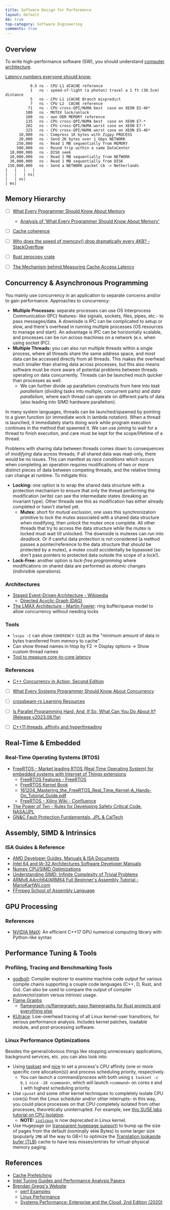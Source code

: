 ```yaml
---
title: Software Design for Performance
layout: default
kb: true
top-category: Software Engineering
comments: true
---
```


## Overview

To write high-performance software (SW), you should understand [computer architecture](../digital/comp_arch.html).

[Latency numbers everyone should know:](https://stackoverflow.com/a/4087315)
```
           0.5 ns - CPU L1 dCACHE reference
           1   ns - speed-of-light (a photon) travel a 1 ft (30.5cm) distance
           5   ns - CPU L1 iCACHE Branch mispredict
           7   ns - CPU L2  CACHE reference
          71   ns - CPU cross-QPI/NUMA best  case on XEON E5-46*
         100   ns - MUTEX lock/unlock
         100   ns - own DDR MEMORY reference
         135   ns - CPU cross-QPI/NUMA best  case on XEON E7-*
         202   ns - CPU cross-QPI/NUMA worst case on XEON E7-*
         325   ns - CPU cross-QPI/NUMA worst case on XEON E5-46*
      10,000   ns - Compress 1K bytes with Zippy PROCESS
      20,000   ns - Send 2K bytes over 1 Gbps NETWORK
     250,000   ns - Read 1 MB sequentially from MEMORY
     500,000   ns - Round trip within a same DataCenter
  10,000,000   ns - DISK seek
  10,000,000   ns - Read 1 MB sequentially from NETWORK
  30,000,000   ns - Read 1 MB sequentially from DISK
 150,000,000   ns - Send a NETWORK packet CA -> Netherlands
|   |   |   |
|   |   | ns|
|   | us|
| ms|
```

## Memory Hierarchy

- [ ] [What Every Programmer Should Know About Memory](https://people.freebsd.org/~lstewart/articles/cpumemory.pdf)
  * [Analysis of 'What Every Programmer Should Know About Memory'](https://samueleresca.net/analysis-of-what-every-programmer-should-know-about-memory/)
- [ ] [Cache coherence](https://en.wikipedia.org/wiki/Cache_coherence)
- [ ] [Why does the speed of memcpy() drop dramatically every 4KB? - StackOverflow](https://stackoverflow.com/questions/21038965/why-does-the-speed-of-memcpy-drop-dramatically-every-4kb)
- [ ] [Rust zerocopy crate](https://docs.rs/zerocopy/latest/zerocopy/)
- [ ] [The Mechanism behind Measuring Cache Access Latency](https://www.alibabacloud.com/blog/the-mechanism-behind-measuring-cache-access-latency_599384)


## Concurrency & Asynchronous Programming

You mainly use concurrency in an application to separate concerns and/or to gain performance. Approaches to concurrency:
- **Multiple Processes:** separate processes can use OS Interprocess Communication (IPC) features- like signals, sockets, files, pipes, etc.- to pass messages/data. A downisde is IPC can be complicated to setup or slow, and there's overhead in running multiple processes (OS resources to manage and start). An advantage is IPC can be horizontally scalable, and processes can be run across machines on a network (e.x. when using socket IPC).
- **Multiple Threads:** you can also run multiple threads within a single process, where all threads share the same address space, and most data can be accessed directly from all threads. This makes the overhead much smaller than sharing data across processes, but this also means software must be more aware of potential problems between threads operating on data concurrently. Threads can be launched much quicker than processes as well.
  + We can further divide up parallelism constructs from here into _task parallelism_ (dividing tasks into multiple, concurrent parts) and _data parallelism_, where each thread can operate on different parts of data (also leading into SIMD hardware parallelism).

In many system languages, threads can be launched/spawned by pointing to a given function (or immediate work in lambda notation). When a thread is launched, it immediately starts doing work while program execution continues in the method that spawned it. We can use _joining_ to wait for a thread to finish execution, and care must be kept for the scope/lifetime of a thread.

Problems with sharing data between threads comes down to consequences of _modifying_ data across threads; if all shared data was read-only, there would be no issues. This can manifest as _race conditions_ which occurs when completing an operation requires modifications of two or more distinct pieces of data between competing threads, and the relative timing can change at runtime. To mitigate this: 
- **Locking:** one option is to wrap the shared data structure with a protection mechanism to ensure that only the thread performing the modification (write) can see the intermediate states (breaking an invariant type). Other threads see this as modification has either already completed or hasn't started yet.
  + **Mutex:** short for _mutual exclusion_, one uses this synchronization primitive to _lock_ the mutex associated with a shared data structure when modifying, then _unlock_ the mutex once complete. All other threads that try to access the data structure while the mutex is locked must wait till unlocked. The downside is mutexes can run into _deadlock_. Or if careful data protection is not considered (a method passes a pointer/reference to the data structure that _should_ be protected by a mutex), a mutex could accidentally be bypassed (so don't pass pointers to protected data outside the scope of a lock!).
- **Lock-Free:** another option is _lock-free programming_ where modifications on shared data are performed as _atomic_ changes (indivisible operations).

### Architectures

- [Staged Event-Driven Architecture - Wikipedia](https://en.wikipedia.org/wiki/Staged_event-driven_architecture)
  * [Directed Acyclic Graph (DAG)](https://en.wikipedia.org/wiki/Directed_acyclic_graph)
- [The LMAX Architecture - Martin Fowler](https://martinfowler.com/articles/lmax.html): ring buffer/queue model to allow concurrency without needing locks

### Tools

* `lscpu -C` can show `COHERENCY-SIZE` as the "minimum amount of data in bytes transferred from memory to cache".
* Can show thread names in htop by F2 → Display options → Show custom thread names
* [Tool to measure core-to-core latency](https://github.com/nviennot/core-to-core-latency)

### References

* [C++ Concurrency in Action, Second Edition](https://a.co/d/5JJIIHQ)
* [ ] [What Every Systems Programmer Should Know About Concurrency](https://assets.bitbashing.io/papers/concurrency-primer.pdf)
* [ ] [crossbeam-rs Learning Resources](https://github.com/crossbeam-rs/rfcs/wiki)
* [ ] [Is Parallel Programming Hard, And, If So, What Can You Do About It? (Release v2023.06.11a)](https://arxiv.org/abs/1701.00854)
* [ ] [C++11 threads, affinity and hyperthreading](https://eli.thegreenplace.net/2016/c11-threads-affinity-and-hyperthreading/)


## Real-Time & Embedded

### Real-Time Operating Systems (RTOS)

* [FreeRTOS - Market leading RTOS (Real Time Operating System) for embedded systems with Internet of Things extensions](https://www.freertos.org/)
  + [FreeRTOS Features - FreeRTOS](https://www.freertos.org/features.html)
  + [FreeRTOS Kernel Book](https://github.com/FreeRTOS/FreeRTOS-Kernel-Book)
  + [161204_Mastering_the_FreeRTOS_Real_Time_Kernel-A_Hands-On_Tutorial_Guide.pdf](https://www.freertos.org/fr-content-src/uploads/2018/07/161204_Mastering_the_FreeRTOS_Real_Time_Kernel-A_Hands-On_Tutorial_Guide.pdf)
  + [FreeRTOS - Xilinx Wiki - Confluence](https://xilinx-wiki.atlassian.net/wiki/spaces/A/pages/18842141/FreeRTOS)
* [The Power of Ten - Rules for Developing Safety Critical Code, NASA/JPL](https://spinroot.com/gerard/pdf/P10.pdf)
* [GN&C Fault Protection Fundamentals, JPL & CalTech](https://trs.jpl.nasa.gov/bitstream/handle/2014/41696/08-0125.pdf)




## Assembly, SIMD & Intrinsics

### ISA Guides & Reference

* [AMD Developer Guides, Manuals & ISA Documents](https://developer.amd.com/resources/developer-guides-manuals/)
* [Intel 64 and IA-32 Architectures Software Developer Manuals](https://software.intel.com/content/www/us/en/develop/articles/intel-sdm.html)
* [Numpy CPU/SIMD Optimizations](https://numpy.org/doc/stable/reference/simd/index.html)
* [Understanding SIMD: Infinite Complexity of Trivial Problems](https://www.modular.com/blog/understanding-simd-infinite-complexity-of-trivial-problems)
* [ARMv8 AArch64/ARM64 Full Beginner's Assembly Tutorial - MarioKartWii.com](https://mariokartwii.com/armv8/)
* [FFmpeg School of Assembly Language](https://github.com/FFmpeg/asm-lessons/blob/main/lesson_01/index.md)



## GPU Processing



### References

* [NVIDIA MatX](https://github.com/NVIDIA/MatX): An efficient C++17 GPU numerical computing library with Python-like syntax




## Performance Tuning & Tools

### Profiling, Tracing and Benchmarking Tools

* [godbolt](https://godbolt.org/): Compiler explorer to examine machine code output for various compile chains supporting a couple code languages (C++, D, Rust, and Go). Can also be used to compare the output of compiler autovectorization versus intrinsic usage.
* [Flame Graphs](https://www.brendangregg.com/flamegraphs.html)
  + [flamegraph-rs/flamegraph: easy flamegraphs for Rust projects and everything else](https://github.com/flamegraph-rs/flamegraph)
* [KUtrace](https://github.com/dicksites/KUtrace): Low-overhead tracing of all Linux kernel-user transitions, for serious performance analysis. Includes kernel patches, loadable module, and post-processing software.

### Linux Performance Optimizations

Besides the general/obvious things like stopping unnecessary applications, background services, etc. you can also look into:
- Using [taskset](https://man7.org/linux/man-pages/man1/taskset.1.html) and [nice](https://www.man7.org/linux/man-pages/man1/nice.1.html) to set a process's CPU affinity (one or more specific core allocation(s)) and process scheduling priority, respectively.
  + You can launch a command/process with both using `$ taskset -c 0,1 nice -20 <command>`, which will launch `<command>` on cores `0` and `1` with highest scheduling priority.
- Use `cpuset` and some other kernel techniques to completely isolate CPU core(s) from the Linux scheduler and/or other interrupts- in this way, you could place processes on that CPU completely isolated from other processes, theoretically uninterrupted. For example, see [this SUSE labs tutorial on CPU Isolation](https://www.suse.com/c/cpu-isolation-practical-example-part-5/).
  + **NOTE:** [`isolcpus`](https://wiki.linuxfoundation.org/realtime/documentation/howto/tools/cpu-partitioning/isolcpus) is now deprecated in Linux kernel.
- Use Hugepage (or [transparent hugepage support](https://www.kernel.org/doc/Documentation/vm/transhuge.txt)) to bump up the size of pages from the default (nominally `4096` Bytes) to some larger size (popularly `2MB` all the way to GB+) to optimize the [Translation lookaside bufer (TLB)](https://en.wikipedia.org/wiki/Translation_lookaside_buffer) cache to have less misses/entries for virtual-physical memory paging.


## References

* [Cache Prefetching](https://en.wikipedia.org/wiki/Cache_prefetching)
* [Intel Tuning Guides and Performance Analysis Papers](https://www.intel.com/content/www/us/en/developer/articles/guide/processor-specific-performance-analysis-papers.html)
* [Brendan Gregg's Website](https://www.brendangregg.com/overview.html)
  + [perf Examples](https://www.brendangregg.com/perf.html)
  + [Linux Performance](https://www.brendangregg.com/linuxperf.html)
  + [Systems Performance: Enterprise and the Cloud, 2nd Edition (2020)](https://www.brendangregg.com/systems-performance-2nd-edition-book.html)

